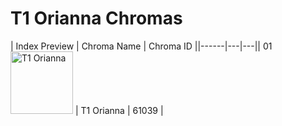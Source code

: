 # T1 Orianna Chromas

| Index  Preview | Chroma Name | Chroma ID ||------|---|---|| 01  <img src='https://raw.communitydragon.org/latest/plugins/rcp-be-lol-game-data/global/default/v1/champion-chroma-images/61/61039.png' alt='T1 Orianna' width='100'> | T1 Orianna | 61039 |